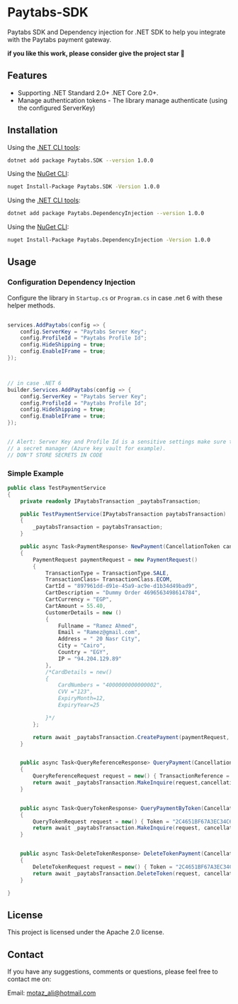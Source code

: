 # Paytabs-SDK
Paytabs SDK and Dependency injection for .NET SDK to help you integrate with the Paytabs payment gateway.

**if you like this work, please consider give the project star 🌟**

## Features

- Supporting .NET Standard 2.0+ .NET Core 2.0+.
- Manage authentication tokens - The library manage authenticate (using the configured ServerKey)

## Installation

Using the [.NET CLI tools][dotnet-core-cli-tools]:

```sh
dotnet add package Paytabs.SDK --version 1.0.0
```

Using the [NuGet CLI][nuget-cli]:

```sh
nuget Install-Package Paytabs.SDK -Version 1.0.0
```



Using the [.NET CLI tools][dotnet-core-cli-tools]:

```sh
dotnet add package Paytabs.DependencyInjection --version 1.0.0
```

Using the [NuGet CLI][nuget-cli]:

```sh
nuget Install-Package Paytabs.DependencyInjection -Version 1.0.0
```



## Usage

### Configuration Dependency Injection

Configure the library in `Startup.cs` or `Program.cs` in case .net 6 with these helper methods.


```c#
 
services.AddPaytabs(config => {
    config.ServerKey = "Paytabs Server Key";
    config.ProfileId = "Paytabs Profile Id";
    config.HideShipping = true;
    config.EnableIFrame = true;
});



// in case .NET 6
builder.Services.AddPaytabs(config => {
    config.ServerKey = "Paytabs Server Key";
    config.ProfileId = "Paytabs Profile Id";
    config.HideShipping = true;
    config.EnableIFrame = true;
});


// Alert: Server Key and Profile Id is a sensitive settings make sure to store them into
// a secret manager (Azure key vault for example).
// DON'T STORE SECRETS IN CODE
```

### Simple Example

```c#
public class TestPaymentService
{
    private readonly IPaytabsTransaction _paytabsTransaction;

    public TestPaymentService(IPaytabsTransaction paytabsTransaction)
    {
        _paytabsTransaction = paytabsTransaction;
    }

    public async Task<PaymentResponse> NewPayment(CancellationToken cancellationToken)
    {
        PaymentRequest paymentRequest = new PaymentRequest()
        {
            TransactionType = TransactionType.SALE,
            TransactionClass= TransactionClass.ECOM,
            CartId = "897961dd-d91e-45a9-ac9e-d1b34d49bad9",
            CartDescription = "Dummy Order 4696563498614784",
            CartCurrency = "EGP",
            CartAmount = 55.40,
            CustomerDetails = new () 
            {
                Fullname = "Ramez Ahmed",
                Email = "Ramez@gmail.com",
                Address = " 20 Nasr City",
                City = "Cairo",
                Country = "EGY",
                IP = "94.204.129.89"
            },
            /*CardDetails = new() 
            {
                CardNumbers = "4000000000000002",
                CVV ="123",
                ExpiryMonth=12,
                ExpiryYear=25

            }*/
        };

        return await _paytabsTransaction.CreatePayment(paymentRequest, cancellationToken);     
    }


    public async Task<QueryReferenceResponse> QueryPayment(CancellationToken cancellationToken)
    {
        QueryReferenceRequest request = new() { TransactionReference = "TST2212001212417" };
        return await _paytabsTransaction.MakeInquire(request,cancellationToken);
    }


    public async Task<QueryTokenResponse> QueryPaymentByToken(CancellationToken cancellationToken)
    {
        QueryTokenRequest request = new() { Token = "2C4651BF67A3EC34C6B691F8638B75BC" };
        return await _paytabsTransaction.MakeInquire(request, cancellationToken);
    }


    public async Task<DeleteTokenResponse> DeleteTokenPayment(CancellationToken cancellationToken)
    {
        DeleteTokenRequest request = new() { Token = "2C4651BF67A3EC34C6B691F8638B75BC" };
        return await _paytabsTransaction.DeleteToken(request, cancellationToken);
    }

}
```

## License

This project is licensed under the Apache 2.0 license.

## Contact

If you have any suggestions, comments or questions, please feel free to contact me on:

Email: motaz_ali@hotmail.com

[cash-in-package]: https://www.nuget.org/packages/Paytabs.SDK/
[dotnet-core-cli-tools]: https://docs.microsoft.com/en-us/dotnet/core/tools/
[nuget-cli]: https://docs.microsoft.com/en-us/nuget/tools/nuget-exe-cli-reference
[package-manager-console]: https://docs.microsoft.com/en-us/nuget/tools/package-manager-console
[di-config-ref]: https://github.com/xshaheen/xdot-paymob/blob/main/src/CashIn.DependencyInjection/ServiceCollectionExtensions.cs#L58

